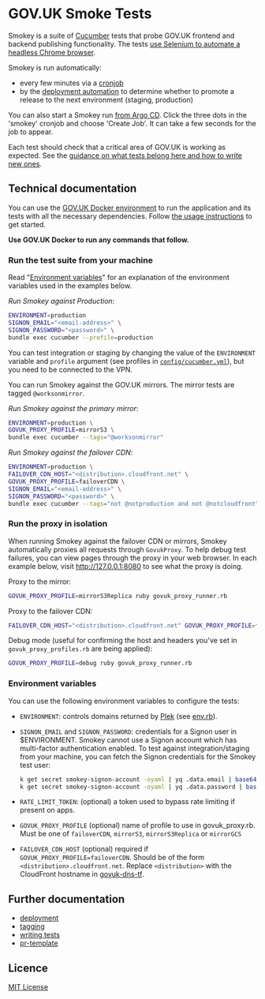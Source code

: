 # GOV.UK Smoke Tests

Smokey is a suite of [Cucumber](https://cucumber.io/) tests that probe GOV.UK
frontend and backend publishing functionality. The tests [use Selenium to
automate a headless Chrome browser](features/support/env.rb).

Smokey is run automatically:

- every few minutes via a [cronjob][smokey-argo]
- by the [deployment
  automation](https://argo-workflows.eks.integration.govuk.digital/workflows?limit=100)
  to determine whether to promote a release to the next environment (staging,
  production)

You can also start a Smokey run [from Argo CD][smokey-argo]. Click the three
dots in the 'smokey' cronjob and choose 'Create Job'. It can take a few seconds
for the job to appear.

Each test should check that a critical area of GOV.UK is working as expected.
See the [guidance on what tests belong here and how to write new
ones](docs/writing-tests.md).

[smokey-argo]: https://argo.eks.integration.govuk.digital/applications/cluster-services/smokey

## Technical documentation

You can use the [GOV.UK Docker
environment](https://github.com/alphagov/govuk-docker) to run the application
and its tests with all the necessary dependencies. Follow [the usage
instructions](https://github.com/alphagov/govuk-docker#usage) to get started.

**Use GOV.UK Docker to run any commands that follow.**

### Run the test suite from your machine

Read "[Environment variables](#environment-variables)" for an explanation of the environment variables used in the examples below.

*Run Smokey against Production*:

```sh
ENVIRONMENT=production
SIGNON_EMAIL="<email-address>" \
SIGNON_PASSWORD="<password>" \
bundle exec cucumber --profile=production
```

You can test integration or staging by changing the value of the `ENVIRONMENT` variable and `profile` argument (see profiles in [`config/cucumber.yml`](./config/cucumber.yml)), but you need to be connected to the VPN.

You can run Smokey against the GOV.UK mirrors. The mirror tests are tagged `@worksonmirror`.

*Run Smokey against the primary mirror*:

```sh
ENVIRONMENT=production \
GOVUK_PROXY_PROFILE=mirrorS3 \
bundle exec cucumber --tags="@worksonmirror"
```

*Run Smokey against the failover CDN*:

```sh
ENVIRONMENT=production \
FAILOVER_CDN_HOST="<distribution>.cloudfront.net" \
GOVUK_PROXY_PROFILE=failoverCDN \
SIGNON_EMAIL="<email-address>" \
SIGNON_PASSWORD="<password>" \
bundle exec cucumber --tags="not @notproduction and not @notcloudfront"
```

### Run the proxy in isolation

When running Smokey against the failover CDN or mirrors, Smokey automatically proxies all requests through `GovukProxy`.
To help debug test failures, you can view pages through the proxy in your web browser.
In each example below, visit <http://127.0.0.1:8080> to see what the proxy is doing.

Proxy to the mirror:

```sh
GOVUK_PROXY_PROFILE=mirrorS3Replica ruby govuk_proxy_runner.rb
```

Proxy to the failover CDN:

```sh
FAILOVER_CDN_HOST="<distribution>.cloudfront.net" GOVUK_PROXY_PROFILE=failoverCDN ruby govuk_proxy_runner.rb
```

Debug mode (useful for confirming the host and headers you've set in `govuk_proxy_profiles.rb` are being applied):

```sh
GOVUK_PROXY_PROFILE=debug ruby govuk_proxy_runner.rb
```

### Environment variables

You can use the following environment variables to configure the tests:

* `ENVIRONMENT`: controls domains returned by
  [Plek](https://github.com/alphagov/plek) (see
  [env.rb](https://github.com/alphagov/smokey/blob/19c21ac/features/support/env.rb#L9-L21)).

* `SIGNON_EMAIL` and `SIGNON_PASSWORD`: credentials for a Signon user in $ENVIRONMENT.
  Smokey cannot use a Signon account which has multi-factor authentication enabled.
  To test against integration/staging from your machine, you can fetch the Signon credentials
  for the Smokey test user:

  ```sh
  k get secret smokey-signon-account -oyaml | yq .data.email | base64 -d
  k get secret smokey-signon-account -oyaml | yq .data.password | base64 -d
  ```

* `RATE_LIMIT_TOKEN`: (optional) a token used to bypass rate limiting if present on apps.

* `GOVUK_PROXY_PROFILE` (optional) name of profile to use in govuk_proxy.rb. Must be one of `failoverCDN`, `mirrorS3`, `mirrorS3Replica` or `mirrorGCS`

* `FAILOVER_CDN_HOST` (optional) required if `GOVUK_PROXY_PROFILE=failoverCDN`. Should be of the form `<distribution>.cloudfront.net`. Replace `<distribution>` with the CloudFront hostname in [govuk-dns-tf](https://github.com/alphagov/govuk-dns-tf/pull/69).

## Further documentation

- [deployment](docs/deployment.md)
- [tagging](docs/tagging.md)
- [writing tests](docs/writing-tests.md)
- [pr-template](.github/pull_request_template.md)

## Licence

[MIT License](LICENCE)
